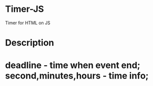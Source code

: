 # Timer-JS
Timer for HTML on JS
<h1>Description<h1>
  deadline - time when event end;
  second,minutes,hours - time info;
  
